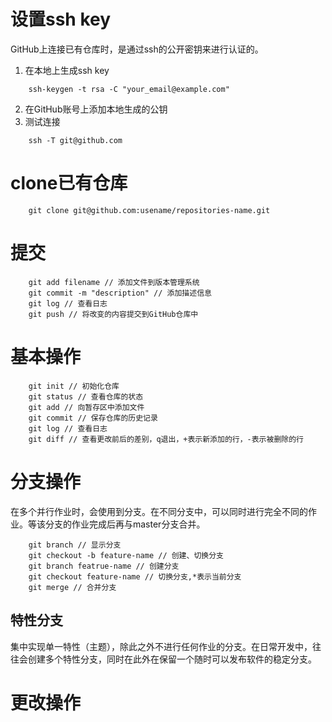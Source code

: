 # 设置ssh key
GitHub上连接已有仓库时，是通过ssh的公开密钥来进行认证的。
1. 在本地上生成ssh key
```
    ssh-keygen -t rsa -C "your_email@example.com"
```
2. 在GitHub账号上添加本地生成的公钥
3. 测试连接
```
    ssh -T git@github.com
```


# clone已有仓库
```
    git clone git@github.com:usename/repositories-name.git
```

# 提交
```
    git add filename // 添加文件到版本管理系统
    git commit -m "description" // 添加描述信息
    git log // 查看日志
    git push // 将改变的内容提交到GitHub仓库中
```

# 基本操作
```
    git init // 初始化仓库
    git status // 查看仓库的状态
    git add // 向暂存区中添加文件
    git commit // 保存仓库的历史记录
    git log // 查看日志
    git diff // 查看更改前后的差别，q退出，+表示新添加的行，-表示被删除的行
```

# 分支操作
在多个并行作业时，会使用到分支。在不同分支中，可以同时进行完全不同的作业。等该分支的作业完成后再与master分支合并。
```
    git branch // 显示分支
    git checkout -b feature-name // 创建、切换分支
    git branch featrue-name // 创建分支
    git checkout feature-name // 切换分支,*表示当前分支
    git merge // 合并分支
```

## 特性分支
集中实现单一特性（主题），除此之外不进行任何作业的分支。在日常开发中，往往会创建多个特性分支，同时在此外在保留一个随时可以发布软件的稳定分支。

# 更改操作
